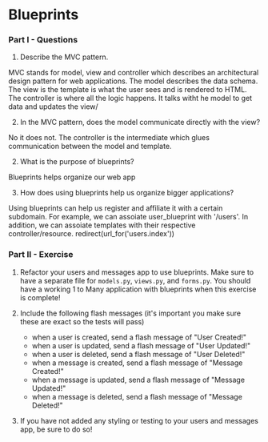 # Blueprints 

### Part I - Questions

1. Describe the MVC pattern.

MVC stands for model, view and controller which describes an architectural design pattern for web applications. The model describes the data schema. The view is the template is what the user sees and is rendered to HTML. The controller is where all the logic happens. It talks witht he model to get data and updates the view/ 

2. In the MVC pattern, does the model communicate directly with the view?

No it does not. The controller is the intermediate which glues communication between the model and template.

2. What is the purpose of blueprints?

Blueprints helps organize our web app

3. How does using blueprints help us organize bigger applications?

Using blueprints can help us register and affiliate it with a certain subdomain. For example, we can assoiate user_blueprint with '/users'. In addition, we can assoiate templates with their respective controller/resource. redirect(url_for('users.index'))

### Part II - Exercise

1. Refactor your users and messages app to use blueprints.  Make sure to have a separate file for `models.py`, `views.py`, and `forms.py`. You should have a working 1 to Many application with blueprints when this exercise is complete!

2. Include the following flash messages (it's important you make sure these are exact so the tests will pass)
    - when a user is created, send a flash message of "User Created!"
    - when a user is updated, send a flash message of "User Updated!"
    - when a user is deleted, send a flash message of "User Deleted!"
    - when a message is created, send a flash message of "Message Created!"
    - when a message is updated, send a flash message of "Message Updated!"
    - when a message is deleted, send a flash message of "Message Deleted!"

3. If you have not added any styling or testing to your users and messages app, be sure to do so!
